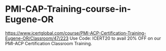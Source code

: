 # PMI-CAP-Training-course-in-Eugene-OR
https://www.icertglobal.com/course/PMI-ACP-Certification-Training-Eugene-OR/Classroom/47/223  Use Code: ICERT20 to avail 20% OFF on our PMI-ACP Certification Classroom Training.
